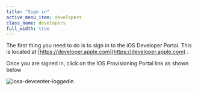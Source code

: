 ```yaml
---
title: "Sign in"
active_menu_item: developers
class_name: developers
full_width: true
---
```



The first thing you need to do is to sign in to the iOS Developer Portal. This is located at [https://developer.apple.com](https://developer.apple.com) .

Once you are signed in, click on the iOS Provisioning Portal link as shown below

![iosa-devcenter-loggedin](/img/docs/iosa-devcenter-loggedin.zoom66.png)

